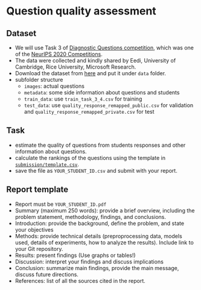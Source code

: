 # Question quality assessment

## Dataset
* We will use Task 3 of [Diagnostic Questions competition](https://www.microsoft.com/en-us/research/academic-program/diagnostic-questions/), which was one of the [NeurIPS 2020 Competitions](https://neurips.cc/Conferences/2020/CompetitionTrack).
* The data were collected and kindly shared by Eedi, University of Cambridge, Rice University, Microsoft Research.
* Download the dataset from [here](https://dqanonymousdata.blob.core.windows.net/neurips-public/data.zip) and put it under `data` folder.
* subfolder structure
  * `images`: actual questions
  * `metadata`: some side information about questions and students  
  * `train_data`: use `train_task_3_4.csv` for training
  * `test_data`: use `quality_response_remapped_public.csv` for validation and `quality_response_remapped_private.csv` for test

## Task
* estimate the quality of questions from students responses and other information about questions.
* calculate the rankings of the questions using the template in [`submission/template.csv`](.submission/template.csv).
* save the file as `YOUR_STUDENT_ID.csv` and submit with your report.

## Report template
* Report must be `YOUR_STUDENT_ID.pdf`
* Summary (maximum 250 words): provide a brief overview, including the problem statement, methodology, findings, and conclusions.
* Introduction: provide the background, define the problem, and state your objectives
* Methods: provide technical details (preproprocessing data, models used, details of experiments, how to analyze the results). Include link to your Git repository.
* Results: present findings (Use graphs or tables!)
* Discussion: interpret your findings and discuss implications
* Conclusion: summarize main findings, provide the main message, discuss future directions.
* References: list of all the sources cited in the report.
